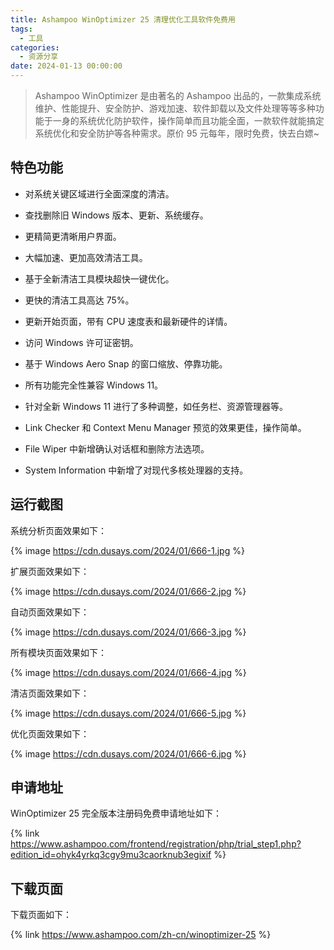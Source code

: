 ```yaml
---
title: Ashampoo WinOptimizer 25 清理优化工具软件免费用
tags:
  - 工具
categories:
  - 资源分享
date: 2024-01-13 00:00:00
---
```


> Ashampoo WinOptimizer 是由著名的 Ashampoo 出品的，一款集成系统维护、性能提升、安全防护、游戏加速、软件卸载以及文件处理等等多种功能于一身的系统优化防护软件，操作简单而且功能全面，一款软件就能搞定系统优化和安全防护等各种需求。原价 95 元每年，限时免费，快去白嫖~

<!-- more -->

## 特色功能

* 对系统关键区域进行全面深度的清洁。

* 查找删除旧 Windows 版本、更新、系统缓存。

* 更精简更清晰用户界面。

* 大幅加速、更加高效清洁工具。

* 基于全新清洁工具模块超快一键优化。

* 更快的清洁工具高达 75%。

* 更新开始页面，带有 CPU 速度表和最新硬件的详情。

* 访问 Windows 许可证密钥。

* 基于 Windows Aero Snap 的窗口缩放、停靠功能。

* 所有功能完全性兼容 Windows 11。

* 针对全新 Windows 11 进行了多种调整，如任务栏、资源管理器等。

* Link Checker 和 Context Menu Manager 预览的效果更佳，操作简单。

* File Wiper 中新增确认对话框和删除方法选项。

* System Information 中新增了对现代多核处理器的支持。

## 运行截图

系统分析页面效果如下：

{% image https://cdn.dusays.com/2024/01/666-1.jpg %}

扩展页面效果如下：

{% image https://cdn.dusays.com/2024/01/666-2.jpg %}

自动页面效果如下：

{% image https://cdn.dusays.com/2024/01/666-3.jpg %}

所有模块页面效果如下：

{% image https://cdn.dusays.com/2024/01/666-4.jpg %}

清洁页面效果如下：

{% image https://cdn.dusays.com/2024/01/666-5.jpg %}

优化页面效果如下：

{% image https://cdn.dusays.com/2024/01/666-6.jpg %}

## 申请地址

WinOptimizer 25 完全版本注册码免费申请地址如下：

{% link https://www.ashampoo.com/frontend/registration/php/trial_step1.php?edition_id=ohyk4yrkq3cgy9mu3caorknub3egixif %}

## 下载页面

下载页面如下：

{% link https://www.ashampoo.com/zh-cn/winoptimizer-25 %}